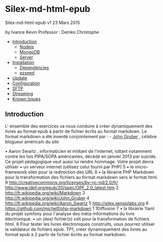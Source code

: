 Silex-md-html-epub
============

Silex-md-html-epub v1 23 Mars 2015

by Ivance Kevin
Professor : Demko Christophe
- [Introduction](#Introduction)
  - [Nodejs](#nodejs)
  - [MongoDB](#mongodb)
  - [Server](#server)
- [Installation](#installation)
  - [Dependencies](#dependencies)
  - [ezseed](#ezseed)
- [Update](#update)
- [Configuration](#configuration)
- [SFTP](#sftp)
- [Streaming](#streaming)
- [Known Issues](#known-issues)

## Introduction
L' ensemble des exercices va nous conduire à créer dynamiquement des livres au format epub à partir de fichier écrits au format markdown. Le format markdown a été inventé conjointement par :
	- [John Gruber](http://daringfireball.net) , célèbre blogueur américain du site 

• Aaron Swartz , informaticien et militant de l'internet, luttant notamment contre les lois PIPA/SOPA
américaines, décédé en janvier 2013 par suicide. Ce projet pédagogique veut aussi lui rendre
hommage.
Votre projet devra utiliser
• un serveur internet (utilisez celui fourni par PHP)
5
• le micro-framework silex pour la redirection des URL
6
• la librairie PHP Markdown pour la transformation des fichiers au format markdown vers le format
html.
9
http://creativecommons.org/licenses/by-nc-nd/2.0/fr/
http://www.idpf.org/epub/20/spec/OPF_2.0_latest.htm
2
http://fr.wikipedia.org/wiki/Markdown
3
http://fr.wikipedia.org/wiki/John_Gruber
4
http://fr.wikipedia.org/wiki/Aaron_Swartz
5
http://silex.sensiolabs.org
6
https://github.com/michelf/php-markdown
1
1Diffusion
7
• la librairie Yaml du projet symfony pour l'analyse des méta-informations du livre électronique.
• un (des) fichier(s) xslt pour la transformation de fichiers html.
8
Pour tester les livres électroniques construits, vous pourrez utiliser le validateur de fichiers epub.
TP1, créer dynamiquement des livres au format epub à 2 partir de fichier écrits au format markdown.
